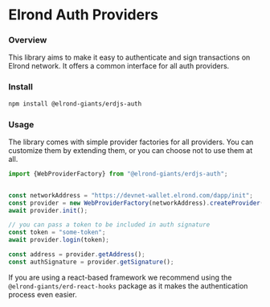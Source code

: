 # Elrond Auth Providers

### Overview

This library aims to make it easy to authenticate and sign transactions on Elrond network. It offers a common interface
for all auth providers.

### Install

```bash
npm install @elrond-giants/erdjs-auth
```

### Usage

The library comes with simple provider factories for all providers. You can customize them by extending them, or you can
choose not to use them at all.

```typescript
import {WebProviderFactory} from "@elrond-giants/erdjs-auth";


const networkAddress = "https://devnet-wallet.elrond.com/dapp/init";
const provider = new WebProviderFactory(networkAddress).createProvider();
await provider.init();

// you can pass a token to be included in auth signature
const token = "some-token";
await provider.login(token);
````

```typescript
const address = provider.getAddress();
const authSignature = provider.getSignature();
```

If you are using a react-based framework we recommend using the `@elrond-giants/erd-react-hooks` package as it makes the
authentication process even easier.
